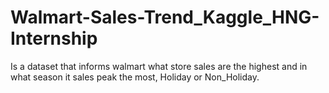 # Walmart-Sales-Trend_Kaggle_HNG-Internship
Is a dataset that informs walmart what store sales are the highest and in what season it sales peak the most, Holiday or Non_Holiday.
